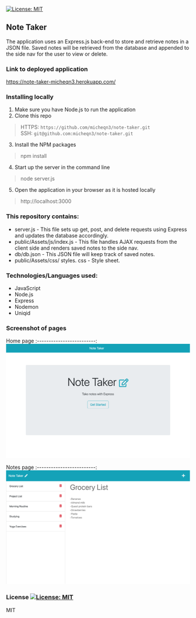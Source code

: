 [![License: MIT](https://img.shields.io/badge/License-MIT-yellow.svg)](https://opensource.org/licenses/MIT)
## Note Taker

The application uses an Express.js back-end to store and retrieve notes in a JSON file.
Saved notes will be retrieved from the database and appended to the side nav for the user to view or delete.

### Link to deployed application

https://note-taker-micheqn3.herokuapp.com/

### Installing locally

1. Make sure you have Node.js to run the application
2. Clone this repo
> HTTPS: `https://github.com/micheqn3/note-taker.git` <br>
> SSH: `git@github.com:micheqn3/note-taker.git`
3. Install the NPM packages
> npm install
4. Start up the server in the command line 
> node server.js
5. Open the application in your browser as it is hosted locally
> http://localhost:3000

### This repository contains: 
- server.js - This file sets up get, post, and delete requests using Express and updates the database accordingly.
- public/Assets/js/index.js - This file handles AJAX requests from the client side and renders saved notes to the side nav.
- db/db.json - This JSON file will keep track of saved notes.
- public/Assets/css/ styles. css - Style sheet.


### Technologies/Languages used: 

  - JavaScript
  - Node.js 
  - Express
  - Nodemon
  - Uniqid

### Screenshot of pages

Home page
:-------------------------:
![Home page](/Assets/home-page-screenshot.png)

Notes page
:-------------------------:
![Notes page](/Assets/notes-page-screenshot.png)

### License [![License: MIT](https://img.shields.io/badge/License-MIT-yellow.svg)](https://opensource.org/licenses/MIT)

MIT 
